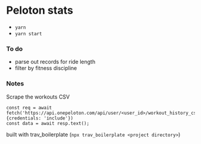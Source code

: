 # Peloton stats

- `yarn`
- `yarn start`

### To do

- parse out records for ride length
- filter by fitness discipline

### Notes

Scrape the workouts CSV

```
const req = await fetch('https://api.onepeloton.com/api/user/<user_id>/workout_history_csv', {credentials: 'include'})
const data = await resp.text();
```

built with trav_boilerplate (`npx trav_boilerplate <project directory>`)
